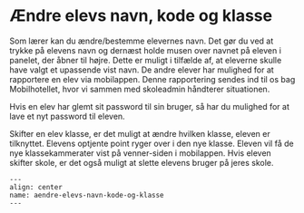 
# Ændre elevs navn, kode og klasse

Som lærer kan du ændre/bestemme elevernes navn. Det gør du ved at trykke på elevens navn og dernæst holde musen over navnet på eleven i panelet, der åbner til højre. Dette er muligt i tilfælde af, at eleverne skulle have valgt et upassende vist navn. De andre elever har mulighed for at rapportere en elev via mobilappen. Denne rapportering sendes ind til os bag Mobilhotellet, hvor vi sammen med skoleadmin håndterer situationen.

Hvis en elev har glemt sit password til sin bruger, så har du mulighed for at lave et nyt password til eleven. 

Skifter en elev klasse, er det muligt at ændre hvilken klasse, eleven er tilknyttet. Elevens optjente point ryger over i den nye klasse. Eleven vil få de nye klassekammerater vist på venner-siden i mobilappen. Hvis eleven skifter skole, er det også muligt at slette elevens bruger på jeres skole.


```{figure} aendre-elevs-navn-kode-og-klasse.png
---
align: center
name: aendre-elevs-navn-kode-og-klasse
---
```